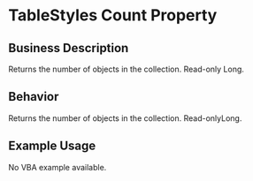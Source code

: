 # TableStyles Count Property

## Business Description
Returns the number of objects in the collection. Read-only Long.

## Behavior
Returns the number of objects in the collection. Read-onlyLong.

## Example Usage
No VBA example available.
